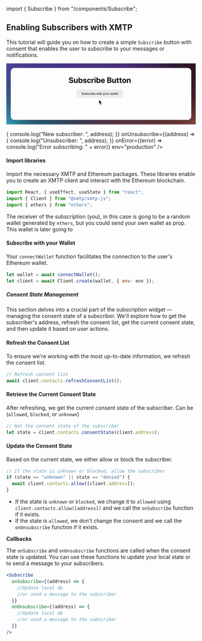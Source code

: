 import { Subscribe } from "/components/Subscribe";

## Enabling Subscribers with XMTP

This tutorial will guide you on how to create a simple `Subscribe` button with consent that enables the user to subscribe to your messages or notifications.

![](animation.gif)

<div className="widget-container">
  <Subscribe
    senderAddress="0x93E2fc3e99dFb1238eB9e0eF2580EFC5809C7204"
    onSubscribe={(address) => {
      console.log("New subscriber: ", address);
    }}
    onUnsubscribe={(address) => {
      console.log("Unsubscriber: ", address);
    }}
    onError={(error) => console.log("Error subscribing: " + error)}
    env="production"
  />
</div>
<div id="subscribeArray" style={{ textAlign: "center", fontSize: "12px" }}></div>

#### Import libraries

Import the necessary XMTP and Ethereum packages. These libraries enable you to create an XMTP client and interact with the Ethereum blockchain.

```jsx
import React, { useEffect, useState } from "react";
import { Client } from "@xmtp/xmtp-js";
import { ethers } from "ethers";
```

The receiver of the subscription (you), in this case is gong to be a random wallet generated by `ethers`, but you could send your own wallet as prop. This wallet is later going to

#### Subscribe with your Wallet

Your `connectWallet` function facilitates the connection to the user's Ethereum wallet.

```jsx
let wallet = await connectWallet();
let client = await Client.create(wallet, { env: env });
```

##### Consent State Management

This section delves into a crucial part of the subscription widget — managing the consent state of a subscriber. We'll explore how to get the subscriber's address, refresh the consent list, get the current consent state, and then update it based on user actions.

#### Refresh the Consent List

To ensure we're working with the most up-to-date information, we refresh the consent list.

```jsx
// Refresh content list
await client.contacts.refreshConsentList();
```

#### Retrieve the Current Consent State

After refreshing, we get the current consent state of the subscriber. Can be (`allowed`, `blocked`, or `unknown`)

```jsx
// Get the consent state of the subscriber
let state = client.contacts.consentState(client.address);
```

#### Update the Consent State

Based on the current state, we either allow or block the subscriber.

```jsx
// If the state is unknown or blocked, allow the subscriber
if (state == "unknown" || state == "denied") {
  await client.contacts.allow([client.address]);
}
```

- If the state is `unknown` or `blocked`, we change it to `allowed` using `client.contacts.allow([address])` and we call the `onSubscribe` function if it exists.
- If the state is `allowed`, we don't change the consent and we call the `onUnsubscribe` function if it exists.

**Callbacks**

The `onSubscribe` and `onUnsubscribe` functions are called when the consent state is updated. You can use these functions to update your local state or to send a message to your subscribers.

```jsx
<Subscribe
  onSubscribe={(address) => {
    //Update local db
    //or send a message to the subscriber
  }}
  onUnsubscribe={(address) => {
    //Update local db
    //or send a message to the subscriber
  }}
/>
```
